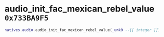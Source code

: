 # audio_init_fac_mexican_rebel_value `0x733BA9F5`

```lua
natives.audio.audio_init_fac_mexican_rebel_value(_unk0 --[[ integer ]])
```